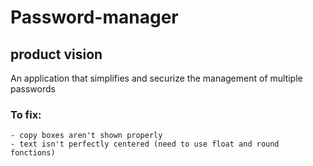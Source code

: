 # Password-manager

## product vision
An application that simplifies and securize the management of multiple passwords

### To fix:
    - copy boxes aren't shown properly
    - text isn't perfectly centered (need to use float and round fonctions)
